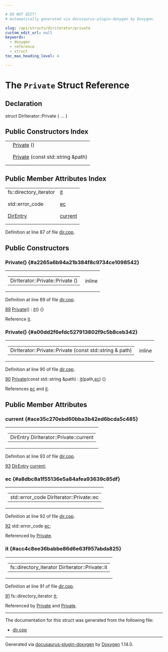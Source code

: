 ```yaml
---

# DO NOT EDIT!
# Automatically generated via docusaurus-plugin-doxygen by Doxygen.

slug: /api/structs/diriterator/private
custom_edit_url: null
keywords:
  - doxygen
  - reference
  - struct
toc_max_heading_level: 4

---
```


<div class="doxyPage">

# The `Private` Struct Reference



## Declaration

<div class="doxyDeclaration">
struct DirIterator::Private { ... }
</div>

## Public Constructors Index

<table class="doxyMembersIndex">

<tr class="doxyMemberIndexItem">
<td class="doxyMemberIndexItemType" align="left" valign="top"></td>
<td class="doxyMemberIndexItemName" align="left" valign="top"><a href="#a2265a6b94a21b384f8c9734ce1098542">Private</a> ()</td>
</tr>
<tr class="doxyMemberIndexDescription">
<td class="doxyMemberIndexDescriptionLeft"></td>
<td class="doxyMemberIndexDescriptionRight">
</td>
</tr>
<tr class="doxyMemberIndexSeparator">
<td class="doxyMemberIndexSeparator" colspan="2"></td>
</tr>

<tr class="doxyMemberIndexItem">
<td class="doxyMemberIndexItemType" align="left" valign="top"></td>
<td class="doxyMemberIndexItemName" align="left" valign="top"><a href="#a00dd2f6efdc527913802f9c5b8ceb342">Private</a> (const std::string &amp;path)</td>
</tr>
<tr class="doxyMemberIndexDescription">
<td class="doxyMemberIndexDescriptionLeft"></td>
<td class="doxyMemberIndexDescriptionRight">
</td>
</tr>
<tr class="doxyMemberIndexSeparator">
<td class="doxyMemberIndexSeparator" colspan="2"></td>
</tr>

</table>

## Public Member Attributes Index

<table class="doxyMembersIndex">

<tr class="doxyMemberIndexItem">
<td class="doxyMemberIndexItemType" align="left" valign="top">fs::directory_iterator</td>
<td class="doxyMemberIndexItemName" align="left" valign="top"><a href="#acc4c8ee36babbe86d6e63f957abda825">it</a></td>
</tr>
<tr class="doxyMemberIndexDescription">
<td class="doxyMemberIndexDescriptionLeft"></td>
<td class="doxyMemberIndexDescriptionRight">
</td>
</tr>
<tr class="doxyMemberIndexSeparator">
<td class="doxyMemberIndexSeparator" colspan="2"></td>
</tr>

<tr class="doxyMemberIndexItem">
<td class="doxyMemberIndexItemType" align="left" valign="top">std::error_code</td>
<td class="doxyMemberIndexItemName" align="left" valign="top"><a href="#a8dbc8a1f55136e5a84afea93639c85df">ec</a></td>
</tr>
<tr class="doxyMemberIndexDescription">
<td class="doxyMemberIndexDescriptionLeft"></td>
<td class="doxyMemberIndexDescriptionRight">
</td>
</tr>
<tr class="doxyMemberIndexSeparator">
<td class="doxyMemberIndexSeparator" colspan="2"></td>
</tr>

<tr class="doxyMemberIndexItem">
<td class="doxyMemberIndexItemType" align="left" valign="top"><a href="/web-doxygen/docs/api/classes/direntry">DirEntry</a></td>
<td class="doxyMemberIndexItemName" align="left" valign="top"><a href="#ace35c270ebd60bba3b42ed6bcda5c485">current</a></td>
</tr>
<tr class="doxyMemberIndexDescription">
<td class="doxyMemberIndexDescriptionLeft"></td>
<td class="doxyMemberIndexDescriptionRight">
</td>
</tr>
<tr class="doxyMemberIndexSeparator">
<td class="doxyMemberIndexSeparator" colspan="2"></td>
</tr>

</table>


<p>Definition at line 87 of file <a href="/web-doxygen/docs/api/files/src/dir-cpp">dir.cpp</a>.</p>


<div class="doxySectionDef">

## Public Constructors

### Private() {#a2265a6b94a21b384f8c9734ce1098542}

<div class="doxyMemberItem">
<div class="doxyMemberProto">
<table class="doxyMemberLabels">
<tr class="doxyMemberLabels">
<td class="doxyMemberLabelsLeft">
<table class="doxyMemberName">
<tr>
<td class="doxyMemberName">DirIterator::Private::Private ()</td>
</tr>
</table>
</td>
<td class="doxyMemberLabelsRight">
<span class="doxyMemberLabels">
<span class="doxyMemberLabel inline">inline</span>
</span>
</td>
</tr>
</table>
</div>
<div class="doxyMemberDoc">



<p>Definition at line 89 of file <a href="/web-doxygen/docs/api/files/src/dir-cpp">dir.cpp</a>.</p>


<div class="doxyProgramListing">

<div class="doxyCodeLine"><span class="doxyLineNumber"><a href="#a2265a6b94a21b384f8c9734ce1098542">89</a></span><span class="doxyLineContent"><span class="doxyHighlight">  <a href="#a2265a6b94a21b384f8c9734ce1098542">Private</a>() : <a href="#acc4c8ee36babbe86d6e63f957abda825">it</a>() {}</span></span></div>

</div>


<p>Reference <a href="#acc4c8ee36babbe86d6e63f957abda825">it</a>.</p>

</div>
</div>

### Private() {#a00dd2f6efdc527913802f9c5b8ceb342}

<div class="doxyMemberItem">
<div class="doxyMemberProto">
<table class="doxyMemberLabels">
<tr class="doxyMemberLabels">
<td class="doxyMemberLabelsLeft">
<table class="doxyMemberName">
<tr>
<td class="doxyMemberName">DirIterator::Private::Private (const std::string &amp; path)</td>
</tr>
</table>
</td>
<td class="doxyMemberLabelsRight">
<span class="doxyMemberLabels">
<span class="doxyMemberLabel inline">inline</span>
</span>
</td>
</tr>
</table>
</div>
<div class="doxyMemberDoc">



<p>Definition at line 90 of file <a href="/web-doxygen/docs/api/files/src/dir-cpp">dir.cpp</a>.</p>


<div class="doxyProgramListing">

<div class="doxyCodeLine"><span class="doxyLineNumber"><a href="#a00dd2f6efdc527913802f9c5b8ceb342">90</a></span><span class="doxyLineContent"><span class="doxyHighlight">  <a href="#a00dd2f6efdc527913802f9c5b8ceb342">Private</a>(</span><span class="doxyHighlightKeyword">const</span><span class="doxyHighlight"> std::string &amp;path) : <a href="#acc4c8ee36babbe86d6e63f957abda825">it</a>(path,<a href="#a8dbc8a1f55136e5a84afea93639c85df">ec</a>) {}</span></span></div>

</div>


<p>References <a href="#a8dbc8a1f55136e5a84afea93639c85df">ec</a> and <a href="#acc4c8ee36babbe86d6e63f957abda825">it</a>.</p>

</div>
</div>

</div>

<div class="doxySectionDef">

## Public Member Attributes

### current {#ace35c270ebd60bba3b42ed6bcda5c485}

<div class="doxyMemberItem">
<div class="doxyMemberProto">
<table class="doxyMemberLabels">
<tr class="doxyMemberLabels">
<td class="doxyMemberLabelsLeft">
<table class="doxyMemberName">
<tr>
<td class="doxyMemberName">DirEntry DirIterator::Private::current</td>
</tr>
</table>
</td>
</tr>
</table>
</div>
<div class="doxyMemberDoc">



<p>Definition at line 93 of file <a href="/web-doxygen/docs/api/files/src/dir-cpp">dir.cpp</a>.</p>


<div class="doxyProgramListing">

<div class="doxyCodeLine"><span class="doxyLineNumber"><a href="#ace35c270ebd60bba3b42ed6bcda5c485">93</a></span><span class="doxyLineContent"><span class="doxyHighlight">  <a href="/web-doxygen/docs/api/classes/direntry">DirEntry</a> <a href="#ace35c270ebd60bba3b42ed6bcda5c485">current</a>;</span></span></div>

</div>

</div>
</div>

### ec {#a8dbc8a1f55136e5a84afea93639c85df}

<div class="doxyMemberItem">
<div class="doxyMemberProto">
<table class="doxyMemberLabels">
<tr class="doxyMemberLabels">
<td class="doxyMemberLabelsLeft">
<table class="doxyMemberName">
<tr>
<td class="doxyMemberName">std::error_code DirIterator::Private::ec</td>
</tr>
</table>
</td>
</tr>
</table>
</div>
<div class="doxyMemberDoc">



<p>Definition at line 92 of file <a href="/web-doxygen/docs/api/files/src/dir-cpp">dir.cpp</a>.</p>


<div class="doxyProgramListing">

<div class="doxyCodeLine"><span class="doxyLineNumber"><a href="#a8dbc8a1f55136e5a84afea93639c85df">92</a></span><span class="doxyLineContent"><span class="doxyHighlight">  std::error_code <a href="#a8dbc8a1f55136e5a84afea93639c85df">ec</a>;</span></span></div>

</div>


<p>Referenced by <a href="#a00dd2f6efdc527913802f9c5b8ceb342">Private</a>.</p>

</div>
</div>

### it {#acc4c8ee36babbe86d6e63f957abda825}

<div class="doxyMemberItem">
<div class="doxyMemberProto">
<table class="doxyMemberLabels">
<tr class="doxyMemberLabels">
<td class="doxyMemberLabelsLeft">
<table class="doxyMemberName">
<tr>
<td class="doxyMemberName">fs::directory_iterator DirIterator::Private::it</td>
</tr>
</table>
</td>
</tr>
</table>
</div>
<div class="doxyMemberDoc">



<p>Definition at line 91 of file <a href="/web-doxygen/docs/api/files/src/dir-cpp">dir.cpp</a>.</p>


<div class="doxyProgramListing">

<div class="doxyCodeLine"><span class="doxyLineNumber"><a href="#acc4c8ee36babbe86d6e63f957abda825">91</a></span><span class="doxyLineContent"><span class="doxyHighlight">  fs::directory_iterator <a href="#acc4c8ee36babbe86d6e63f957abda825">it</a>;</span></span></div>

</div>


<p>Referenced by <a href="#a2265a6b94a21b384f8c9734ce1098542">Private</a> and <a href="#a00dd2f6efdc527913802f9c5b8ceb342">Private</a>.</p>

</div>
</div>

</div>

<hr/>

The documentation for this struct was generated from the following file:

<ul>
<li><a href="/web-doxygen/docs/api/files/src/dir-cpp">dir.cpp</a></li>
</ul>

<hr/>

<p class="doxyGeneratedBy">Generated via <a href="https://github.com/xpack/docusaurus-plugin-doxygen">docusaurus-plugin-doxygen</a> by <a href="https://www.doxygen.nl">Doxygen</a> 1.14.0.</p>

</div>
